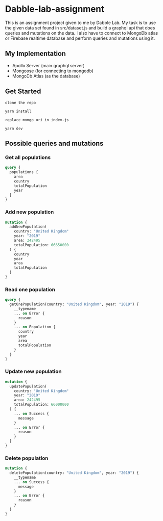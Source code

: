 # Dabble-lab-assignment

This is an assignment project given to me by Dabble Lab.
My task is to use the given data set found in src/dataset.js
and build a graphql api that does queries and mutations on the data.
I also have to connect to MongoDb atlas or Firebase realtime
database and perform queries and mutations using it.

## My Implementation

- Apollo Server (main graphql server)
- Mongoose (for connecting to mongodb)
- MongoDb Atlas (as the database)

## Get Started

`clone the repo`

`yarn install`

`replace mongo uri in index.js`

`yarn dev`

## Possible queries and mutations

### Get all populations

```graphql
query {
  populations {
    area
    country
    totalPopulation
    year
  }
}
```

### Add new population

```graphql
mutation {
  addNewPopulation(
    country: "United Kingdom"
    year: "2019"
    area: 242495
    totalPopulation: 66650000
  ) {
    country
    year
    area
    totalPopulation
  }
}
```

### Read one population

```graphql
query {
  getOnePopulation(country: "United Kingdom", year: "2019") {
    __typename
    ... on Error {
      reason
    }
    ... on Population {
      country
      year
      area
      totalPopulation
    }
  }
}
```

### Update new population

```graphql
mutation {
  updatePopulation(
    country: "United Kingdom"
    year: "2019"
    area: 242495
    totalPopulation: 66000000
  ) {
    ... on Success {
      message
    }
    ... on Error {
      reason
    }
  }
}
```

### Delete population

```graphql
mutation {
  deletePopulation(country: "United Kingdom", year: "2019") {
    __typename
    ... on Success {
      message
    }
    ... on Error {
      reason
    }
  }
}
```
